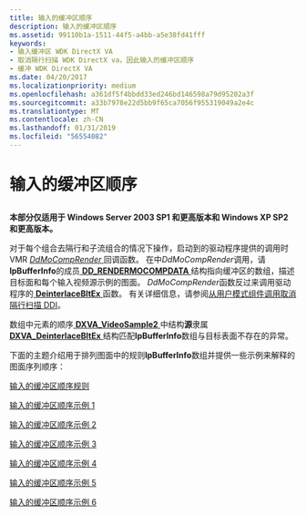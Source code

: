 ```yaml
---
title: 输入的缓冲区顺序
description: 输入的缓冲区顺序
ms.assetid: 99110b1a-1511-44f5-a4bb-a5e38fd41fff
keywords:
- 输入缓冲区 WDK DirectX VA
- 取消隔行扫描 WDK DirectX va，因此输入的缓冲区顺序
- 缓冲 WDK DirectX VA
ms.date: 04/20/2017
ms.localizationpriority: medium
ms.openlocfilehash: a361df5f4bbdd33ed246bd146598a79d95202a3f
ms.sourcegitcommit: a33b7978e22d5bb9f65ca7056f955319049a2e4c
ms.translationtype: MT
ms.contentlocale: zh-CN
ms.lasthandoff: 01/31/2019
ms.locfileid: "56554082"
---
```

# <a name="input-buffer-order"></a>输入的缓冲区顺序


## <span id="ddk_input_buffer_order_gg"></span><span id="DDK_INPUT_BUFFER_ORDER_GG"></span>


**本部分仅适用于 Windows Server 2003 SP1 和更高版本和 Windows XP SP2 和更高版本。**

对于每个组合去隔行和子流组合的情况下操作，启动到的驱动程序提供的调用时 VMR [ *DdMoCompRender* ](https://msdn.microsoft.com/library/windows/hardware/ff550248)回调函数。 在中*DdMoCompRender*调用，请**lpBufferInfo**的成员[ **DD\_RENDERMOCOMPDATA** ](https://msdn.microsoft.com/library/windows/hardware/ff551693)结构指向缓冲区的数组，描述目标面和每个输入视频源示例的图面。 *DdMoCompRender*函数反过来调用驱动程序的[ **DeinterlaceBltEx** ](https://msdn.microsoft.com/library/windows/hardware/ff563927)函数。 有关详细信息，请参阅[从用户模式组件调用取消隔行扫描 DDI](calling-the-deinterlace-ddi-from-a-user-mode-component.md)。

数组中元素的顺序[ **DXVA\_VideoSample2** ](https://msdn.microsoft.com/library/windows/hardware/ff564092)中结构**源**隶属[ **DXVA\_DeinterlaceBltEx** ](https://msdn.microsoft.com/library/windows/hardware/ff563915)结构匹配**lpBufferInfo**数组与目标表面不存在的异常。

下面的主题介绍用于排列图面中的规则**lpBufferInfo**数组并提供一些示例来解释的图面序列顺序：

[输入的缓冲区顺序规则](input-buffer-order-rules.md)

[输入的缓冲区顺序示例 1](input-buffer-order-example-1.md)

[输入的缓冲区顺序示例 2](input-buffer-order-example-2.md)

[输入的缓冲区顺序示例 3](input-buffer-order-example-3.md)

[输入的缓冲区顺序示例 4](input-buffer-order-example-4.md)

[输入的缓冲区顺序示例 5](input-buffer-order-example-5.md)

[输入的缓冲区顺序示例 6](input-buffer-order-example-6.md)

 

 






